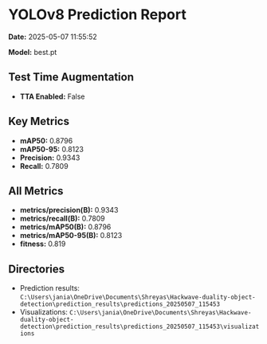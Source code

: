 # YOLOv8 Prediction Report

**Date:** 2025-05-07 11:55:52

**Model:** best.pt

## Test Time Augmentation

* **TTA Enabled:** False

## Key Metrics

* **mAP50:** 0.8796
* **mAP50-95:** 0.8123
* **Precision:** 0.9343
* **Recall:** 0.7809

## All Metrics

* **metrics/precision(B):** 0.9343
* **metrics/recall(B):** 0.7809
* **metrics/mAP50(B):** 0.8796
* **metrics/mAP50-95(B):** 0.8123
* **fitness:** 0.819

## Directories

* Prediction results: `C:\Users\jania\OneDrive\Documents\Shreyas\Hackwave-duality-object-detection\prediction_results\predictions_20250507_115453`
* Visualizations: `C:\Users\jania\OneDrive\Documents\Shreyas\Hackwave-duality-object-detection\prediction_results\predictions_20250507_115453\visualizations`
